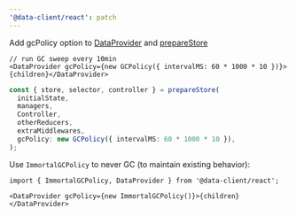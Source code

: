 ```yaml
---
'@data-client/react': patch
---
```


Add gcPolicy option to [DataProvider](https://dataclient.io/docs/api/DataProvider) and [prepareStore](https://dataclient.io/docs/guides/redux)

```tsx
// run GC sweep every 10min
<DataProvider gcPolicy={new GCPolicy({ intervalMS: 60 * 1000 * 10 })}>{children}</DataProvider>
```

```ts
const { store, selector, controller } = prepareStore(
  initialState,
  managers,
  Controller,
  otherReducers,
  extraMiddlewares,
  gcPolicy: new GCPolicy({ intervalMS: 60 * 1000 * 10 }),
);
```

Use `ImmortalGCPolicy` to never GC (to maintain existing behavior):

```tsx
import { ImmortalGCPolicy, DataProvider } from '@data-client/react';

<DataProvider gcPolicy={new ImmortalGCPolicy()}>{children}</DataProvider>
```